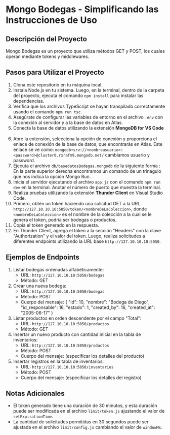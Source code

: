 
# Mongo Bodegas - Simplificando las Instrucciones de Uso

## Descripción del Proyecto

Mongo Bodegas es un proyecto que utiliza métodos GET y POST, los cuales operan mediante tokens y middlewares.

## Pasos para Utilizar el Proyecto

1. Clona este repositorio en tu máquina local.
2. Instala Node.js en tu sistema. Luego, en la terminal, dentro de la carpeta del proyecto, ejecuta el comando `npm install` para instalar las dependencias.
3. Verifica que los archivos TypeScript se hayan transpilado correctamente usando el comando `npm run tsc`.
4. Asegúrate de configurar las variables de entorno en el archivo `.env` con la conexión al servidor y a la base de datos en Atlas.
5. Conecta la base de datos utilizando la extensión  **MongoDB for VS Code** .
6. Abre la extensión, selecciona la opción de conexión y proporciona el enlace de conexión de la base de datos, que encontrarás en Atlas. Este enlace se ve como: `mongodb+srv://<nombreusuario>:<password>@cluster0.rxrafm9.mongodb.net/` cambiamos usuario y password.
7. Ejecuta el archivo `db/basedatosBodegas.mongodb` de la siguiente forma : En la parte superior derecha encontramos un comando de un trinagulo que nos indica la opción Mongo Run.
8. Inicia el servidor ejecutando el archivo `app.js` con el comando `npm run dev` en la terminal. Anotar el número de puerto que muestra la terminal.
9. Realiza pruebas utilizando la extensión **Thunder Client** en Visual Studio Code.
10. Primero, obtén un token haciendo una solicitud GET a la URL `http://127.10.10.10:5050/token/<nombreDeLaColeccion>`, donde `<nombreDeLaColeccion>` es el nombre de la colección a la cual se le genera el token, podría ser bodegas o productos.
11. Copia el token generado en la respuesta.
12. En Thunder Client, agrega el token a la sección "Headers" con la clave "Authorization" y el valor del token. Luego, realiza solicitudes a diferentes endpoints utilizando la URL base `http://127.10.10.10:5050`.

## Ejemplos de Endpoints

1. Listar bodegas ordenadas alfabéticamente:
   * URL: `http://127.10.10.10:5050/bodegas`
   * Método: GET
2. Crear una nueva bodega:
   * URL: `http://127.10.10.10:5050/bodegas`
   * Método: POST
   * Cuerpo del mensaje:
     {
     "id": 10,
     "nombre": "Bodega de Diego",
     "id_responsable": 16,
     "estado": 1,
     "created_by": 16,
     "created_at": "2005-06-17"
     }
3. Listar productos en orden descendente por el campo "Total":
   * URL: `http://127.10.10.10:5050/productos`
   * Método: GET
4. Insertar un nuevo producto con cantidad inicial en la tabla de inventarios:
   * URL: `http://127.10.10.10:5050/productos`
   * Método: POST
   * Cuerpo del mensaje: (especificar los detalles del producto)
5. Insertar registros en la tabla de inventarios:
   * URL: `http://127.10.10.10:5050/inventarios`
   * Método: POST
   * Cuerpo del mensaje: (especificar los detalles del registro)

## Notas Adicionales

* El token generado tiene una duración de 30 minutos, y esta duración puede ser modificada en el archivo `limit/token.js` ajustando el valor de `setExpirationTime`.
* La cantidad de solicitudes permitidas en 30 segundos puede ser ajustada en el archivo `limit/config.js` cambiando el valor de `windowMs`.
